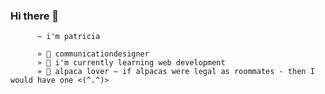 ### Hi there 👋 
          — i'm patricia
          
          » 🦄 communicationdesigner
          » 🌱 i'm currently learning web development 
          » 🦙 alpaca lover — if alpacas were legal as roommates - then I would have one <(^.^)>


